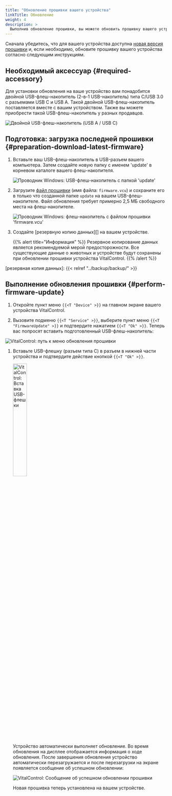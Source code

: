 ```yaml
---
title: "Обновление прошивки вашего устройства"
linkTitle: Обновление
weight: 4
description: >
  Выполнив обновление прошивки, вы можете обновить прошивку вашего устройства VitalControl до последних доступных версий.
---
```

Сначала убедитесь, что для вашего устройства доступна [новая версия прошивки](../versions/) и, если необходимо, обновите прошивку вашего устройства согласно следующим инструкциям.

## Необходимый аксессуар {#required-accessory}

Для установки обновления на ваше устройство вам понадобится двойной USB-флеш-накопитель (2-в-1 USB-накопитель) типа C/USB 3.0 с разъемами USB C и USB A. Такой двойной USB-флеш-накопитель поставляется вместе с вашим устройством. Также вы можете приобрести такой USB-флеш-накопитель у разных продавцов.

![Двойной USB-флеш-накопитель (USB A / USB C)](/images/firmware/update/usb-dual-stick.svg "Двойной USB-флеш-накопитель")

## Подготовка: загрузка последней прошивки {#preparation-download-latest-firmware}

1. Вставьте ваш USB-флеш-накопитель в USB-разъем вашего компьютера. Затем создайте новую папку с именем 'update' в корневом каталоге вашего флеш-накопителя.

    ![Проводник Windows: USB-флеш-накопитель с папкой 'update'](../images/create-folder-update.png "USB-флеш-накопитель: папка 'update'")

1. Загрузите [файл прошивки](/download/firmware.vcu) (имя файла: `firmware.vcu`) и сохраните его в только что созданной папке `update` на вашем USB-флеш-накопителе. Файл обновления требует примерно 2,5 МБ свободного места на флеш-накопителе.

    ![Проводник Windows: флеш-накопитель с файлом прошивки 'firmware.vcu'](../images/save-firmware-file.png "Флеш-накопитель с файлом прошивки")

1. Создайте [резервную копию данных][] на вашем устройстве.

    {{% alert title="Информация" %}}
Резервное копирование данных является рекомендуемой мерой предосторожности. Все существующие данные о животных и устройстве будут сохранены при обновлении прошивки устройства VitalControl.
    {{% /alert %}}

[резервная копия данных]: {{< relref "../backup/backup/" >}}

## Выполнение обновления прошивки {#perform-firmware-update}

1. Откройте пункт меню `{{<T "Device" >}}` на главном экране вашего устройства VitalControl.

1. Вызовите подменю `{{<T "Service" >}}`, выберите пункт меню `{{<T "FirmwareUpdate" >}}` и подтвердите нажатием `{{<T "Ok" >}}`. Теперь вас попросят вставить подготовленный USB-флеш-накопитель:

![VitalControl: путь к меню обновления прошивки](../images/firmware-update.png "Обновление прошивки")

1. Вставьте USB-флешку (разъем типа C) в разъем в нижней части устройства и подтвердите действие кнопкой `{{<T "Ok" >}}`.

    <img src="/images/firmware/update/plug-in-dual-usb-stick.svg" alt="VitalControl: Вставка USB-флешки" title="Вставка USB-флешки" width="30%" />

    Устройство автоматически выполняет обновление. Во время обновления на дисплее отображается информация о ходе обновления. После завершения обновления устройство автоматически перезагружается и после перезагрузки на экране появляется сообщение об успешном обновлении:

   ![VitalControl: Сообщение об успешном обновлении прошивки](../images/update-success.png "Успешное обновление прошивки")

   Новая прошивка теперь установлена на вашем устройстве.
